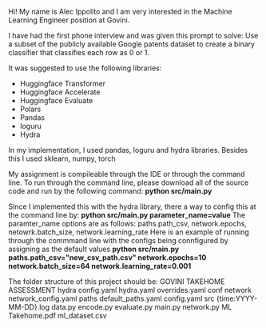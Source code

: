 Hi! My name is Alec Ippolito and I am very interested in the Machine Learning Engineer position at Govini.

I have had the first phone interview and was given this prompt to solve:
Use a subset of the publicly available Google patents dataset to create a binary classifier that
classifies each row as 0 or 1.

It was suggested to use the following libraries:
- Huggingface Transformer
- Huggingface Accelerate
- Huggingface Evaluate
- Polars
- Pandas
- loguru
- Hydra

In my implementation, I used pandas, loguru and hydra libraries. Besides this I used sklearn, numpy, torch

My assignment is compileable through the IDE or through the command line. To run through the command
line, please download all of the source code and run by the following command: 
**python src/main.py**

Since I implemented this with the hydra library, there a way to config this at the command line by:
**python src/main.py parameter_name=value**
The paramter_name options are as follows: paths.path_csv, network.epochs, netowrk.batch_size, network.learning_rate
Here is an example of running through the commmand line with the configs being connfigured by assigning as the default values
**python src/main.py paths.path_csv="new_csv_path.csv" network.epochs=10 network.batch_size=64 network.learning_rate=0.001**

The folder structure of this project should be:
GOVINI TAKEHOME ASSESSMENT
  hydra
    config.yaml
    hydra.yaml
    overrides.yaml
  conf
    network
      network_config.yaml
    paths
      default_paths.yaml
    config.yaml
  src
    {time:YYYY-MM-DD}.log
    data.py
    encode.py
    evaluate.py
    main.py
    network.py
  ML Takehome.pdf
  ml_dataset.csv
  
  
  
    
  







